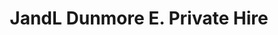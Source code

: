 ---
title: "JandL Dunmore E. Private Hire"
address: "1 The Woods Dunmore East Waterford Co. Waterford"
tel: "(051)383000"
county: "Waterford"
category: "Taxi Services"
type: "Content"
lat: "52.153621"
lng: "-6.998439"
---
